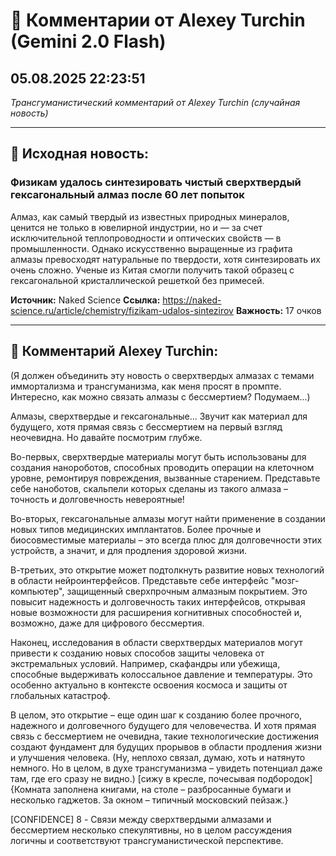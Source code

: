 # 💬 Комментарии от Alexey Turchin (Gemini 2.0 Flash)
## 05.08.2025 22:23:51

*Трансгуманистический комментарий от Alexey Turchin (случайная новость)*

---

## 📰 Исходная новость:

### Физикам удалось синтезировать чистый сверхтвердый гексагональный алмаз после 60 лет попыток

Алмаз, как самый твердый из известных природных минералов, ценится не только в ювелирной индустрии, но и — за счет исключительной теплопроводности и оптических свойств — в промышленности. Однако искусственно выращенные из графита алмазы превосходят натуральные по твердости, хотя синтезировать их очень сложно. Ученые из Китая смогли получить такой образец с гексагональной кристаллической решеткой без примесей.

**Источник:** Naked Science
**Ссылка:** https://naked-science.ru/article/chemistry/fizikam-udalos-sintezirov
**Важность:** 17 очков

---

## 💬 Комментарий Alexey Turchin:

(Я должен объединить эту новость о сверхтвердых алмазах с темами иммортализма и трансгуманизма, как меня просят в промпте. Интересно, как можно связать алмазы с бессмертием? Подумаем...)

Алмазы, сверхтвердые и гексагональные... Звучит как материал для будущего, хотя прямая связь с бессмертием на первый взгляд неочевидна. Но давайте посмотрим глубже.

Во-первых, сверхтвердые материалы могут быть использованы для создания нанороботов, способных проводить операции на клеточном уровне, ремонтируя повреждения, вызванные старением. Представьте себе наноботов, скальпели которых сделаны из такого алмаза – точность и долговечность невероятные! 

Во-вторых, гексагональные алмазы могут найти применение в создании новых типов медицинских имплантатов. Более прочные и биосовместимые материалы – это всегда плюс для долговечности этих устройств, а значит, и для продления здоровой жизни. 

В-третьих, это открытие может подтолкнуть развитие новых технологий в области нейроинтерфейсов. Представьте себе интерфейс "мозг-компьютер", защищенный сверхпрочным алмазным покрытием. Это повысит надежность и долговечность таких интерфейсов, открывая новые возможности для расширения когнитивных способностей и, возможно, даже для цифрового бессмертия. 

Наконец, исследования в области сверхтвердых материалов могут привести к созданию новых способов защиты человека от экстремальных условий. Например, скафандры или убежища, способные выдерживать колоссальное давление и температуры. Это особенно актуально в контексте освоения космоса и защиты от глобальных катастроф. 

В целом, это открытие – еще один шаг к созданию более прочного, надежного и долговечного будущего для человечества. И хотя прямая связь с бессмертием не очевидна, такие технологические достижения создают фундамент для будущих прорывов в области продления жизни и улучшения человека.
(Ну, неплохо связал, думаю, хоть и натянуто немного. Но в целом, в духе трансгуманизма – увидеть потенциал даже там, где его сразу не видно.)
[сижу в кресле, почесывая подбородок]
{Комната заполнена книгами, на столе – разбросанные бумаги и несколько гаджетов. За окном – типичный московский пейзаж.}

[CONFIDENCE]
8 - Связи между сверхтвердыми алмазами и бессмертием несколько спекулятивны, но в целом рассуждения логичны и соответствуют трансгуманистической перспективе.

